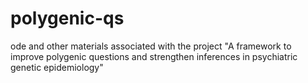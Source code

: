 # polygenic-qs

ode and other materials associated with the project "A framework to improve polygenic questions and strengthen inferences in psychiatric genetic epidemiology"
